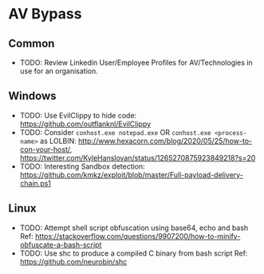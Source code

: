 # AV Bypass

## Common
* TODO: Review Linkedin User/Employee Profiles for AV/Technologies in use for an organisation.

## Windows
* TODO: Use EvilClippy to hide code: https://github.com/outflanknl/EvilClippy
* TODO: Consider `conhost.exe notepad.exe` OR `conhost.exe <process-name>` as LOLBIN:   http://www.hexacorn.com/blog/2020/05/25/how-to-con-your-host/, https://twitter.com/KyleHanslovan/status/1265270875923849218?s=20
* TODO: Interesting Sandbox detection: https://github.com/kmkz/exploit/blob/master/Full-payload-delivery-chain.ps1

## Linux
* TODO: Attempt shell script obfuscation using base64, echo and bash
  Ref: https://stackoverflow.com/questions/9907200/how-to-minify-obfuscate-a-bash-script
* TODO: Use shc to produce a compiled C binary from bash script
  Ref: https://github.com/neurobin/shc
  